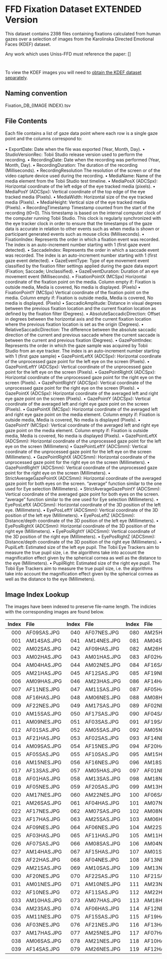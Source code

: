 # FFD Fixation Dataset EXTENDED Version

This dataset contains 2398 files containing fixations calculated from human gazes over a selection of images from the Karolinska Directed Emotional Faces (KDEF) dataset.

Any work which uses Uniss-FFD must reference the paper: []

```


```

To view the KDEF images you will need to [obtain the KDEF dataset separately](https://www.kdef.se/).

## Naming convention 

Fixation\_DB\_{IMAGE INDEX}.tsv

## File Contents 

Each file contains a list of gaze data point where each row is a single gaze point and the columns correspond to:<br>  
•	ExportDate: Date when the file was exported (Year, Month, Day).
•	StudioVersionRec: Tobii Studio release version used to perform the recording.
•	RecordingDate: Date when the recording was performed (Year, Month, Day).
•	RecordingDuration: The duration of the recording (Milliseconds).
•	RecordingResolution The resolution of the screen or of the video capture device used during the recording.
•	MediaName: Name of the media element from the Tobii Studio test timeline.
•	MediaPosX (ADCSpx): Horizontal coordinate of the left edge of the eye tracked media (pixels). 
•	MediaPosY (ADCSpx): Vertical coordinate of the top edge of the eye tracked media (Pixels).
•	MediaWidth: Horizontal size of the eye tracked media (Pixels).
•	MediaHeight: Vertical size of the eye tracked media (Pixels).
•	RecordingTimestamp Timestamp counted from the start of the recording (t0=0). This timestamp is based on the internal computer clock of the computer running Tobii Studio. This clock is regularly synchronized with the eye tracker clock in order to ensure that the timestamps of the gaze data is accurate in relation to other events such as when media is shown or participant generated events such as mouse clicks (Milliseconds).
•	FixationIndex: Represents the order in which a fixation event was recorded. The index is an auto-increment number starting with 1 (first gaze event detected).
•	SaccadeIndex: Represents the order in which a saccade event was recorded. The index is an auto-increment number starting with 1 (first gaze event detected).
•	GazeEventType: Type of eye movement event classified by the fixation filter settings applied during the gaze data export (Fixation; Saccade; Unclassified).
•	GazeEventDuration: Duration of an eye movement event (Milliseconds).
•	FixationPointX (MCSpx) Horizontal coordinate of the fixation point on the media. Column empty if: Fixation is outside media, Media is covered, No media is displayed. (Pixels)
•	FixationPointY (MCSpx) Vertical coordinate of the fixation point on the media. Column empty if: Fixation is outside media, Media is covered, No media is displayed. (Pixels)
•	SaccadicAmplitude: Distance in visual degrees between the previous fixation location and the current fixation location as defined by the fixation filter (Degrees).
•	AbsoluteSaccadicDirection: Offset in degrees between the horizontal axis and the current fixation location where the previous fixation location is set as the origin (Degrees).
•	RelativeSaccadicDirection: The difference between the absolute saccadic direction of the current and previous saccade where the current saccade is between the current and previous fixation (Degrees).
•	GazePointIndex: Represents the order in which the gaze sample was acquired by Tobii Studio from an eye tracker. The index is an auto-increment number starting with 1 (first gaze sample)
•	GazePointLeftX (ADCSpx): Horizontal coordinate of the unprocessed gaze point for the left eye on the screen (Pixels).
•	GazePointLeftY (ADCSpx): Vertical coordinate of the unprocessed gaze point for the left eye on the screen (Pixels).
•	GazePointRightX (ADCSpx): Horizontal coordinate of the unprocessed gaze point for the right eye on the screen (Pixels).
•	GazePointRightY (ADCSpx): Vertical coordinate of the unprocessed gaze point for the right eye on the screen (Pixels).
•	GazePointX (ADCSpx): Horizontal coordinate of the averaged left and right eye gaze point on the screen (Pixels).
•	GazePointY (ADCSpx): Vertical coordinate of the averaged left and right eye gaze point on the screen (Pixels).
•	GazePointX (MCSpx): Horizontal coordinate of the averaged left and right eye gaze point on the media element. Column empty if: Fixation is outside media, Media is covered, No media is displayed (Pixels).
•	GazePointY (MCSpx): Vertical coordinate of the averaged left and right eye gaze point on the media element. Column empty if: Fixation is outside media, Media is covered, No media is displayed (Pixels).
•	GazePointLeftX (ADCSmm): Horizontal coordinate of the unprocessed gaze point for the left eye on the screen (Millimeters)
•	GazePointLeftY (ADCSmm): Vertical coordinate of the unprocessed gaze point for the left eye on the screen (Millimeters).
•	GazePointRightX (ADCSmm): Horizontal coordinate of the unprocessed gaze point for the right eye on the screen (Millimeters).
•	GazePointRightY (ADCSmm): Vertical coordinate of the unprocessed gaze point for the right eye on the screen (Millimeters).
•	StrictAverageGazePointX (ADCSmm): Horizontal coordinate of the averaged gaze point for both eyes on the screen. “average” function similar to the one used for Eye selection (Millimeters).
•	StrictAverageGazePointY (ADCSmm): Vertical coordinate of the averaged gaze point for both eyes on the screen. “average” function similar to the one used for Eye selection (Millimeters).
•	EyePosLeftX (ADCSmm): Horizontal coordinate of the 3D position of the left eye. (Millimeters).
•	EyePosLeftY (ADCSmm): Vertical coordinate of the 3D position of the left eye (Millimeters).
•	EyePosLeftZ (ADCSmm): Distance/depth coordinate of the 3D position of the left eye (Millimeters).
•	EyePosRightX (ADCSmm): Horizontal coordinate of the 3D position of the right eye (Millimeters).
•	EyePosRightY (ADCSmm): Vertical coordinate of the 3D position of the right eye (Millimeters).
•	EyePosRightZ (ADCSmm): Distance/depth coordinate of the 3D position of the right eye (Millimeters).
•	PupilLeft: Estimated size of the left eye pupil. The Tobii Eye Trackers aim to measure the true pupil size, i.e. the algorithms take into account the magnification effect given by the spherical cornea as well as the distance to the eye (Millimeters).
•	PupilRight: Estimated size of the right eye pupil. The Tobii Eye Trackers aim to measure the true pupil size, i.e. the algorithms take into account the magnification effect given by the spherical cornea as well as the distance to the eye (Millimeters).


## Image Index Lookup 

The images have been indexed to preserve file-name length. The indicies with the corresponding images are found below.<br>  

| Index | File 	| Index | File 	| Index | File 	|
|--------------:	|:---	|--------------:	|:---	|--------------:	|:---	|
| 000 	| AF09SAS.JPG 	| 040 	| AF07NES.JPG 	| 080 	| AM25HAS.JPG 	|
| 001 	| AM14SAS.JPG 	| 041 	| AM14NES.JPG 	| 081 	| AM04SAS.JPG 	|
| 002 	| AM02SAS.JPG 	| 042 	| AF09HAS.JPG 	| 082 	| AM26HAS.JPG 	|
| 003 	| AM02HAS.JPG 	| 043 	| AM01HAS.JPG 	| 083 	| AF02HAS.JPG 	|
| 004 	| AM04HAS.JPG 	| 044 	| AM02NES.JPG 	| 084 	| AF16SAS.JPG 	|
| 005 	| AM21HAS.JPG 	| 045 	| AF12SAS.JPG 	| 085 	| AF19NES.JPG 	|
| 006 	| AM09HAS.JPG 	| 046 	| AM23HAS.JPG 	| 086 	| AF14HAS.JPG 	|
| 007 	| AF11NES.JPG 	| 047 	| AM11SAS.JPG 	| 087 	| AF05HAS.JPG 	|
| 008 	| AF16HAS.JPG 	| 048 	| AM06NES.JPG 	| 088 	| AM08HAS.JPG 	|
| 009 	| AF22NES.JPG 	| 049 	| AM17SAS.JPG 	| 089 	| AF02NES.JPG 	|
| 010 	| AM15SAS.JPG 	| 050 	| AF17SAS.JPG 	| 090 	| AF04SAS.JPG 	|
| 011 	| AM09NES.JPG 	| 051 	| AF03SAS.JPG 	| 091 	| AF19SAS.JPG 	|
| 012 	| AF01SAS.JPG 	| 052 	| AM05SAS.JPG 	| 092 	| AM05NES.JPG 	|
| 013 	| AF21HAS.JPG 	| 053 	| AF02SAS.JPG 	| 093 	| AF14NES.JPG 	|
| 014 	| AM09SAS.JPG 	| 054 	| AF15NES.JPG 	| 094 	| AF20HAS.JPG 	|
| 015 	| AF05SAS.JPG 	| 055 	| AF10SAS.JPG 	| 095 	| AM15HAS.JPG 	|
| 016 	| AM15NES.JPG 	| 056 	| AF16NES.JPG 	| 096 	| AM18SAS.JPG 	|
| 017 	| AF13SAS.JPG 	| 057 	| AM05HAS.JPG 	| 097 	| AF01NES.JPG 	|
| 018 	| AF01HAS.JPG 	| 058 	| AM13SAS.JPG 	| 098 	| AM18NES.JPG 	|
| 019 	| AF05NES.JPG 	| 059 	| AF20SAS.JPG 	| 099 	| AM13HAS.JPG 	|
| 020 	| AM17NES.JPG 	| 060 	| AM22NES.JPG 	| 100 	| AF06SAS.JPG 	|
| 021 	| AM26SAS.JPG 	| 061 	| AF04HAS.JPG 	| 101 	| AM07NES.JPG 	|
| 022 	| AF17NES.JPG 	| 062 	| AM07SAS.JPG 	| 102 	| AM08NES.JPG 	|
| 023 	| AF17HAS.JPG 	| 063 	| AM25SAS.JPG 	| 103 	| AM06HAS.JPG 	|
| 024 	| AF09NES.JPG 	| 064 	| AF06NES.JPG 	| 104 	| AM22SAS.JPG 	|
| 025 	| AF03HAS.JPG 	| 065 	| AF11HAS.JPG 	| 105 	| AM11HAS.JPG 	|
| 026 	| AF07SAS.JPG 	| 066 	| AM08SAS.JPG 	| 106 	| AM04NES.JPG 	|
| 027 	| AM14HAS.JPG 	| 067 	| AF15HAS.JPG 	| 107 	| AM01SAS.JPG 	|
| 028 	| AF22HAS.JPG 	| 068 	| AF04NES.JPG 	| 108 	| AF13NES.JPG 	|
| 029 	| AM21SAS.JPG 	| 069 	| AM10SAS.JPG 	| 109 	| AM13NES.JPG 	|
| 030 	| AF20NES.JPG 	| 070 	| AF22SAS.JPG 	| 110 	| AF21SAS.JPG 	|
| 031 	| AM01NES.JPG 	| 071 	| AM10NES.JPG 	| 111 	| AM23NES.JPG 	|
| 032 	| AF10NES.JPG 	| 072 	| AF11SAS.JPG 	| 112 	| AM22HAS.JPG 	|
| 033 	| AM10HAS.JPG 	| 073 	| AM07HAS.JPG 	| 113 	| AM18HAS.JPG 	|
| 034 	| AM23SAS.JPG 	| 074 	| AF06HAS.JPG 	| 114 	| AF12NES.JPG 	|
| 035 	| AM11NES.JPG 	| 075 	| AF15SAS.JPG 	| 115 	| AF19HAS.JPG 	|
| 036 	| AF03NES.JPG 	| 076 	| AF21NES.JPG 	| 116 	| AF13HAS.JPG 	|
| 037 	| AM17HAS.JPG 	| 077 	| AM25NES.JPG 	| 117 	| AF07HAS.JPG 	|
| 038 	| AM06SAS.JPG 	| 078 	| AM21NES.JPG 	| 118 	| AF10HAS.JPG 	|
| 039 	| AF14SAS.JPG 	| 079 	| AM26NES.JPG 	| 119 	| AF12HAS.JPG 	|
